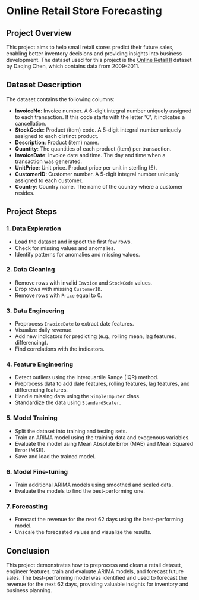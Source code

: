 # Online Retail Store Forecasting

## Project Overview

This project aims to help small retail stores predict their future sales, enabling better inventory decisions and providing insights into business development. The dataset used for this project is the [Online Retail II](https://archive.ics.uci.edu/dataset/502/online+retail+ii) dataset by Daqing Chen, which contains data from 2009-2011.

## Dataset Description

The dataset contains the following columns:

- **InvoiceNo**: Invoice number. A 6-digit integral number uniquely assigned to each transaction. If this code starts with the letter 'C', it indicates a cancellation.
- **StockCode**: Product (item) code. A 5-digit integral number uniquely assigned to each distinct product.
- **Description**: Product (item) name.
- **Quantity**: The quantities of each product (item) per transaction.
- **InvoiceDate**: Invoice date and time. The day and time when a transaction was generated.
- **UnitPrice**: Unit price. Product price per unit in sterling (£).
- **CustomerID**: Customer number. A 5-digit integral number uniquely assigned to each customer.
- **Country**: Country name. The name of the country where a customer resides.

## Project Steps

### 1. Data Exploration

- Load the dataset and inspect the first few rows.
- Check for missing values and anomalies.
- Identify patterns for anomalies and missing values.

### 2. Data Cleaning

- Remove rows with invalid `Invoice` and `StockCode` values.
- Drop rows with missing `CustomerID`.
- Remove rows with `Price` equal to 0.

### 3. Data Engineering

- Preprocess `InvoiceDate` to extract date features.
- Visualize daily revenue.
- Add new indicators for predicting (e.g., rolling mean, lag features, differencing).
- Find correlations with the indicators.

### 4. Feature Engineering

- Detect outliers using the Interquartile Range (IQR) method.
- Preprocess data to add date features, rolling features, lag features, and differencing features.
- Handle missing data using the `SimpleImputer` class.
- Standardize the data using `StandardScaler`.

### 5. Model Training

- Split the dataset into training and testing sets.
- Train an ARIMA model using the training data and exogenous variables.
- Evaluate the model using Mean Absolute Error (MAE) and Mean Squared Error (MSE).
- Save and load the trained model.

### 6. Model Fine-tuning

- Train additional ARIMA models using smoothed and scaled data.
- Evaluate the models to find the best-performing one.

### 7. Forecasting

- Forecast the revenue for the next 62 days using the best-performing model.
- Unscale the forecasted values and visualize the results.

## Conclusion

This project demonstrates how to preprocess and clean a retail dataset, engineer features, train and evaluate ARIMA models, and forecast future sales. The best-performing model was identified and used to forecast the revenue for the next 62 days, providing valuable insights for inventory and business planning.
